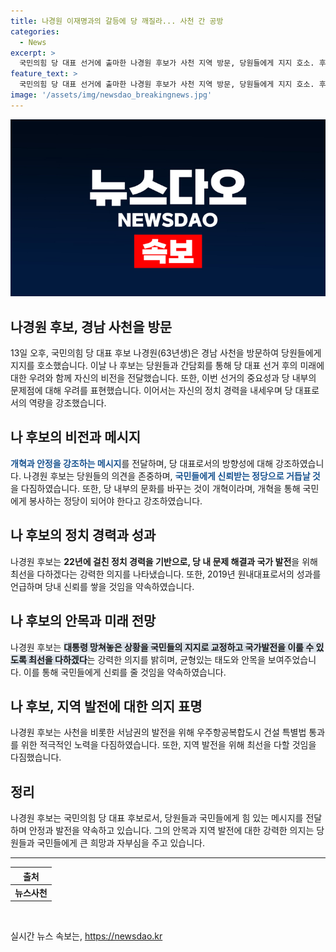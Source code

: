 ```yaml
---
title: 나경원 이재명과의 갈등에 당 깨질라... 사천 간 공방
categories:
  - News
excerpt: >
  국민의힘 당 대표 선거에 출마한 나경원 후보가 사천 지역 방문, 당원들에게 지지 호소. 후보는 간담회에서 당의 현 상황과 자신의 비전을 설명, 당 대표 잘못 선출 시 당이 깨질 우려 언급. 이재명 더불어민주당 대표를 겨냥, 정치 경력과 경험을 강조. 또한, 당의 개혁 방향과 대통령 관계에 대한 입장을 밝히고, 집권과 국민의힘의 미래를 강조했다. 최종적으로, 우주항공복합도시 건설 특별법 통과를 적극 지지한다고 전했다. 현재 당 대표 선거는 한동훈, 원희룡, 나경원, 윤상현 후보가 경쟁 중이다.
feature_text: >
  국민의힘 당 대표 선거에 출마한 나경원 후보가 사천 지역 방문, 당원들에게 지지 호소. 후보는 간담회에서 당의 현 상황과 자신의 비전을 설명, 당 대표 잘못 선출 시 당이 깨질 우려 언급. 이재명 더불어민주당 대표를 겨냥, 정치 경력과 경험을 강조. 또한, 당의 개혁 방향과 대통령 관계에 대한 입장을 밝히고, 집권과 국민의힘의 미래를 강조했다. 최종적으로, 우주항공복합도시 건설 특별법 통과를 적극 지지한다고 전했다. 현재 당 대표 선거는 한동훈, 원희룡, 나경원, 윤상현 후보가 경쟁 중이다.
image: '/assets/img/newsdao_breakingnews.jpg'
---
```


<p><img src="/assets/img/newsdao_breakingnews.jpg" alt="pcversion 속보" /></p>

<h2 data-ke-size="size26">나경원 후보, 경남 사천을 방문</h2>

<p data-ke-size="size16">13일 오후, 국민의힘 당 대표 후보 나경원(63년생)은 경남 사천을 방문하여 당원들에게 지지를 호소했습니다. 이날 나 후보는 당원들과 간담회를 통해 당 대표 선거 후의 미래에 대한 우려와 함께 자신의 비전을 전달했습니다. 또한, 이번 선거의 중요성과 당 내부의 문제점에 대해 우려를 표현했습니다. 이어서는 자신의 정치 경력을 내세우며 당 대표로서의 역량을 강조했습니다.</p>

<h2 data-ke-size="size26">나 후보의 비전과 메시지</h2>

<p data-ke-size="size16"><b><span style="color: #1a5490;">개혁과 안정을 강조하는 메시지</span></b>를 전달하며, 당 대표로서의 방향성에 대해 강조하였습니다. 나경원 후보는 당원들의 의견을 존중하며, <b><span style="color: #1a5490;">국민들에게 신뢰받는 정당으로 거듭날 것</span></b>을 다짐하였습니다. 또한, 당 내부의 문화를 바꾸는 것이 개혁이라며, 개혁을 통해 국민에게 봉사하는 정당이 되어야 한다고 강조하였습니다. </p>

<h2 data-ke-size="size26">나 후보의 정치 경력과 성과</h2>

<p data-ke-size="size16">나경원 후보는 <b>22년에 걸친 정치 경력을 기반으로, 당 내 문제 해결과 국가 발전</b>을 위해 최선을 다하겠다는 강력한 의지를 나타냈습니다. 또한, 2019년 원내대표로서의 성과를 언급하며 당내 신뢰를 쌓을 것임을 약속하였습니다.</p>

<h2 data-ke-size="size26">나 후보의 안목과 미래 전망</h2>

<p data-ke-size="size16">나경원 후보는 <b><span style="background-color: #21538527;">대통령 망쳐놓은 상황을 국민들의 지지로 교정하고 국가발전을 이룰 수 있도록 최선을 다하겠다</span></b>는 강력한 의지를 밝히며, 균형있는 태도와 안목을 보여주었습니다. 이를 통해 국민들에게 신뢰를 줄 것임을 약속하였습니다.</p>

<h2 data-ke-size="size26">나 후보, 지역 발전에 대한 의지 표명</h2>

<p data-ke-size="size16">나경원 후보는 사천을 비롯한 서남권의 발전을 위해 우주항공복합도시 건설 특별법 통과를 위한 적극적인 노력을 다짐하였습니다. 또한, 지역 발전을 위해 최선을 다할 것임을 다짐했습니다.</p>

<h2 data-ke-size="size26">정리</h2>

<p data-ke-size="size16">나경원 후보는 국민의힘 당 대표 후보로서, 당원들과 국민들에게 힘 있는 메시지를 전달하며 안정과 발전을 약속하고 있습니다. 그의 안목과 지역 발전에 대한 강력한 의지는 당원들과 국민들에게 큰 희망과 자부심을 주고 있습니다.</p>

<hr>

<table>
    <thead>
        <tr>
            <th style="text-align: center; height: 17px;"><b>출처</b></th>
        </tr>
    </thead>
    <tbody>
        <tr>
            <td style="text-align: center; height: 17px;"><b>뉴스사천</b></td>
        </tr>
    </tbody>
</table>

<p data-ke-size="size16">&nbsp;</p>
실시간 뉴스 속보는, <a href="https://newsdao.kr" rel="dofollow">https://newsdao.kr</a>


